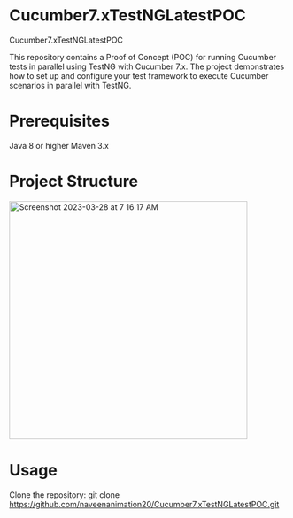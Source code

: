 # Cucumber7.xTestNGLatestPOC
Cucumber7.xTestNGLatestPOC

This repository contains a Proof of Concept (POC) for running Cucumber tests in parallel using TestNG with Cucumber 7.x. The project demonstrates how to set up and configure your test framework to execute Cucumber scenarios in parallel with TestNG.

# Prerequisites
Java 8 or higher
Maven 3.x

# Project Structure
<img width="430" alt="Screenshot 2023-03-28 at 7 16 17 AM" src="https://user-images.githubusercontent.com/6771652/228205470-92b24507-44c7-46a6-bef0-cc5a48c5e0d9.png">



# Usage
Clone the repository:
git clone https://github.com/naveenanimation20/Cucumber7.xTestNGLatestPOC.git
